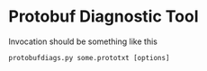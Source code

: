 # Protobuf Diagnostic Tool
Invocation should be something like this

    protobufdiags.py some.prototxt [options]
